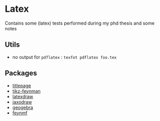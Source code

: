 # Latex

Contains some (latex) tests performed during my phd thesis and some notes

## Utils

* no output for `pdflatex` : `texfot pdflatex foo.tex`

## Packages

* [titlepage](https://ctan.org/pkg/titlepages)
* [tikz-feynman](https://ctan.org/pkg/tikz-feynman)
* [latexdraw](http://latexdraw.sourceforge.net/)
* [jaxodraw](http://jaxodraw.sourceforge.net/)
* [geogebra](https://www.geogebra.org/)
* [feynmf](https://ctan.org/pkg/feynmf)
